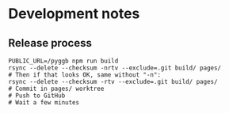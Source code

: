 # Development notes

## Release process

```
PUBLIC_URL=/pyggb npm run build
rsync --delete --checksum -nrtv --exclude=.git build/ pages/
# Then if that looks OK, same without "-n":
rsync --delete --checksum -rtv --exclude=.git build/ pages/
# Commit in pages/ worktree
# Push to GitHub
# Wait a few minutes
```
